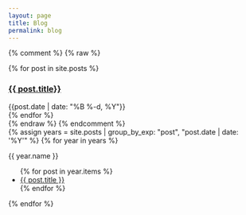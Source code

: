 ```yaml
---
layout: page
title: Blog
permalink: blog
---
```

{% comment %}
{% raw %}
<div>
  {% for post in site.posts %}
    <div class="py-1">
      <h3><a href="{{site.baseurl}}{{ post.url }}">{{ post.title}}</a></h3>
      <div class="text-sm text-gray-400">{{post.date | date: "%B %-d, %Y"}}</div>
    </div>
  {% endfor %}
</div>
{% endraw %}
{% endcomment %}

<div>
{% assign years = site.posts
   | group_by_exp: "post", "post.date | date: '%Y'"
%}
{% for year in years %}
  <p>{{ year.name }}</p>
  <ul>
    {% for post in year.items %}
      <li>
        <a class='title' href='{{ post.url }}'>{{ post.title }}</a>
      </li>
    {% endfor %}
  </ul>
</div>
{% endfor %} 
</div>

